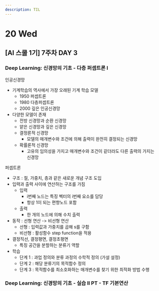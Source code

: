 ```yaml
---
description: TIL
---
```


# 20 Wed

## \[AI 스쿨 1기\] 7주차 DAY 3

### Deep Learning: 신경망의 기초 - 다층 퍼셉트론 I

인공신경망

* 기계학습의 역사에서 가장 오래된 기계 학습 모델
  * 1950 퍼셉트론
  * 1980 다층퍼셉트론
  * 2000 깊은 인공신경망
* 다양한 모델이 존재
  * 전방 신경망과 순환 신경망
  * 얕은 신경망과 깊은 신경망
  * 결정론적 신경망
    * 모델의 매개변수와 조건에 의해 출력이 완전히 결정되는 신경망
  * 확률론적 신경망
    * 고유의 임의성을 가지고 매개변수와 조건이 같더라도 다른 출력의 가지는 신경망



퍼셉트론

* 구조 : 절, 가중치, 층과 같은 새로운 개념 구조 도입
* 입력과 출력 사이에 연산하는 구조를 가짐
  * 입력
    * i번째 노드는 특징 벡터의 i번째 요소를 담당
    * 항상 1이 되는 편향노드 포함
  * 출력
    * 한 개의 노드에 의해 수치 출력
* 동작 : 선형 연산 -&gt; 비선형 연산
  * 선형 : 입력값과 가중치를 곱해 s를 구함
  * 비선형 : 활성함수 step function을 적용
* 결정직선, 결정평면, 결정초평면
  * 특징 공간을 분할하는 분류기 역할
* 학습
  * 단계 1 : 과업 정의와 분류 과정의 수학적 정의 \(가설 설정\)
  * 단계 2 : 해당 분류기의 목적함수 정의
  * 단계 3 : 목적함수를 최소호화하는 매개변수를 찾기 위한 최적화 방법 수행







### Deep Learning: 신경망의 기초 - 실습 II PT - TF 기본연산



